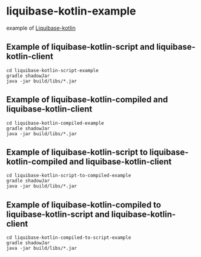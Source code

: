 # liquibase-kotlin-example
example of [Liquibase-kotlin](https://github.com/momosetkn/liquibase-kotlin)

## Example of liquibase-kotlin-script and liquibase-kotlin-client

```
cd liquibase-kotlin-script-example
gradle shadowJar
java -jar build/libs/*.jar
```

## Example of liquibase-kotlin-compiled and liquibase-kotlin-client

```
cd liquibase-kotlin-compiled-example
gradle shadowJar
java -jar build/libs/*.jar
```

## Example of liquibase-kotlin-script to liquibase-kotlin-compiled and liquibase-kotlin-client

```
cd liquibase-kotlin-script-to-compiled-example
gradle shadowJar
java -jar build/libs/*.jar
```

## Example of liquibase-kotlin-compiled to liquibase-kotlin-script and liquibase-kotlin-client

```
cd liquibase-kotlin-compiled-to-script-example
gradle shadowJar
java -jar build/libs/*.jar
```
